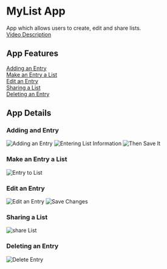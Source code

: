 # MyList App

<p> 
    App which allows users to create, edit and share lists.<br>
    <a href="https://www.youtube.com">Video Description</a>
</p>

## App Features
<p>
    <a href="#addEntry">Adding an Entry</a><br>
    <a href="#entryToList">Make an Entry a List</a><br>
    <a href="#editEntry">Edit an Entry</a><br>
    <a href="#shareList">Sharing a List</a><br>
    <a href="#deleteEntry">Deleting an Entry</a><br>
</p>

## App Details

<a name="addEntry"></a>
### Adding and Entry
![Adding an Entry](/readMeImages/addEntry.jpg)
![Entering List Information](/readMeImages/enterTitleDescription.jpg)
![Then Save It](/readMeImages/saveEntry.jpg)

<a name="entryToList"></a>
### Make an Entry a List
![Entry to List](/readMeImages/entryToList.jpg)

<a name="editEntry"></a>
### Edit an Entry
![Edit an Entry](/readMeImages/editEntry.jpg)
![Save Changes](/readMeImages/saveChanges.jpg)

<a name="shareList"></a>
### Sharing a List
![share List](/readMeImages/shareList.jpg)

<a name="deleteEntry"></a>
### Deleting an Entry
![Delete Entry](/readMeImages/deleteEntry.jpg)
